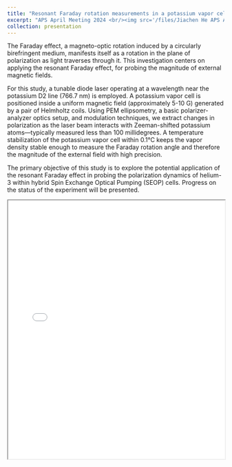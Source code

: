 ```yaml
---
title: "Resonant Faraday rotation measurements in a potassium vapor cell"
excerpt: "APS April Meeting 2024 <br/><img src='/files/Jiachen He APS April meeting 2024.pdf'>"
collection: presentation
---
```


The Faraday effect, a magneto-optic rotation induced by a circularly birefringent medium, manifests itself as a rotation in the plane of polarization as light traverses through it. This investigation centers on applying the resonant Faraday effect, for probing the magnitude of external magnetic fields.

For this study, a tunable diode laser operating at a wavelength near the potassium D2 line (766.7 nm) is employed. A potassium vapor cell is positioned inside a uniform magnetic field (approximately 5-10 G) generated by a pair of Helmholtz coils. Using PEM ellipsometry, a basic polarizer-analyzer optics setup, and modulation techniques, we extract changes in polarization as the laser beam interacts with Zeeman-shifted potassium atoms—typically measured less than 100 millidegrees. A temperature stabilization of the potassium vapor cell within 0.1°C keeps the vapor density stable enough to measure the Faraday rotation angle and therefore the magnitude of the external field with high precision.

The primary objective of this study is to explore the potential application of the resonant Faraday effect in probing the polarization dynamics of helium-3 within hybrid Spin Exchange Optical Pumping (SEOP) cells. Progress on the status of the experiment will be presented.

<div id="pdf-thumbnail-wrapper">
  <a href="/files/Jiachen He APS April meeting 2024.pdf" target="_blank">
    <canvas id="pdf-thumbnail" width="200"></canvas>
  </a>
</div>

<iframe src="/files/Jiachen He APS April meeting 2024.pdf" width="100%" height="600px"></iframe>

<script src="https://mozilla.github.io/pdf.js/build/pdf.js"></script>
<script>
  const url = '/files/Jiachen He APS April meeting 2024.pdf';
  const canvas = document.getElementById('pdf-thumbnail');
  const ctx = canvas.getContext('2d');

  pdfjsLib.getDocument(url).promise.then(function(pdf) {
      pdf.getPage(1).then(function(page) {
          const viewport = page.getViewport({ scale: 0.3 });
          canvas.width = viewport.width;
          canvas.height = viewport.height;

          const renderContext = {
              canvasContext: ctx,
              viewport: viewport
          };
          page.render(renderContext);
      });
  });
</script>
